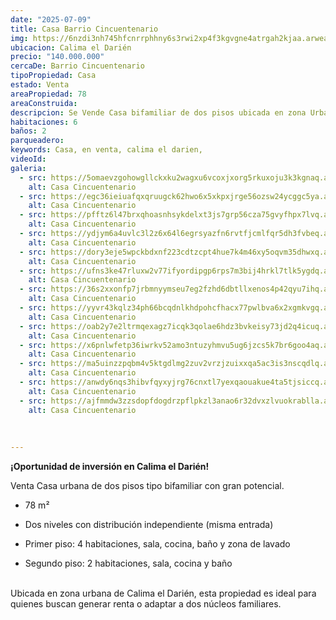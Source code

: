 ```yaml
---
date: "2025-07-09"
title: Casa Barrio Cincuentenario
img: https://6nzdi3nh745hfcnrrphhny6s3rwi2xp4f3kgvgne4atrgah2kjaa.arweave.ar/83I0baf_OnKJsYvOduPS3GyNXfwu1GqZpOAnEwD6UkA
ubicacion: Calima el Darién
precio: "140.000.000"
cercaDe: Barrio Cincuentenario
tipoPropiedad: Casa
estado: Venta
areaPropiedad: 78
areaConstruida: 
descripcion: Se Vende Casa bifamiliar de dos pisos ubicada en zona Urbana de Calima El Darién 
habitaciones: 6
baños: 2
parqueadero: 
keywords: Casa, en venta, calima el darien,
videoId: 
galeria:
  - src: https://5omaevzgohowgllckxku2wagxu6vcoxjxorg5rkuxoju3k3kgnaq.arweave.ar/65gCVyZx3WMtYlXVTVgGvT1ROum7om7FVLuTTatqM0E
    alt: Casa Cincuentenario
  - src: https://egc36ieiuafqxqruugck62hwo6x5xkpxjrge56ozsw24ycggc5ya.arweave.ar/IYW_IIigCwvCNKGEr2j2d6_bqfdMTE752ZW1zAjGF3A
    alt: Casa Cincuentenario
  - src: https://pfftz6l47brxqhoasnhsykdelxt3js7grp56cza75gvyfhpx7lvq.arweave.ar/eUs8-Xz4Y3gdwJNPLChkXee0y-aL--FkH-mrgp33-us
    alt: Casa Cincuentenario
  - src: https://ydjym6a4uvlc3l2z6x64l6egrsyazfn6rvtfjcmlfqr5dh3fvbeq.arweave.ar/wNOGeBylVi2vWfX9xfiGjLAMlb6NZlSJiywj0Z9lqEk
    alt: Casa Cincuentenario
  - src: https://dory3eje5wpckbdxnf223cdtzcpt4hue7k4m46xy5oqvm35dhwxq.arweave.ar/G6ONkSTtniUEd2l1rYhzyJ8-HoT6uM56-OuhVm-jPa8
    alt: Casa Cincuentenario
  - src: https://ufns3ke47rluxw2v77ifyordipgp6rps7m3bij4hrkl7tlk5ygdq.arweave.ar/oVstqJz8V0vbVf_QXDojQ8z_RfL7NhQnh4qX-a1dwYc
    alt: Casa Cincuentenario
  - src: https://36s2xxonfp7jrbmnyymseu7eg2fzhd6dbtllxenos4p42qyu7ihq.arweave.ar/36Wr3c0r_piFjcYZIlPkNouTj8MM1ruRrpcfzUMU-g8
    alt: Casa Cincuentenario
  - src: https://yyvr43kqlz34ph66bcqdnlkhdpohcfhacx77pwlbva6x2xgmkvgq.arweave.ar/xisebVBed8ef3gigNq1HG9xxFOAV__fZYag9fVzMVU0
    alt: Casa Cincuentenario
  - src: https://oab2y7e2ltrmqexagz7icqk3qolae6hdz3bvkeisy73jd2q4icuq.arweave.ar/cAOsfJpc4sgS4DZ-gUFbg5YCeOPOw1UREsf2keocQKk
    alt: Casa Cincuentenario
  - src: https://x6pnlwfetp36iwrkv52amo3ntuzyhmvu5ug6jzcs5k7br6goo4aq.arweave.ar/v57V2KSb9-RaKq90BjttnTODsrTtDeTkUuq-GPjOdwE
    alt: Casa Cincuentenario
  - src: https://ma5uinzzpqbm4v5ktgdlmg2zuv2vrzjzuixxqa5ac3is3nscqdlq.arweave.ar/YDtENzl8As5XqpmGthtZpXVY5TmiL3gDoBbRLbZCgNc
    alt: Casa Cincuentenario
  - src: https://anwdy6nqs3hibvfqyxyjrg76cnxtl7yexqaouakue4ta5tjsiccq.arweave.ar/A2w8ebCWzoDUsMXwmJv-E281_wS8AOoBVCcmDs0yQIU
    alt: Casa Cincuentenario
  - src: https://ajfmmdw3zzsdopfdogdrzpflpkzl3anao6r32dvxzlvuokrablla.arweave.ar/AkrGDtvOZDc8o3GHHLyrerK9gaB3o70Ot8rrRyogCtY
    alt: Casa Cincuentenario
 
  
 
---
```



**¡Oportunidad de inversión en Calima el Darién!** <br>

Venta Casa urbana de dos pisos tipo bifamiliar con gran potencial. <br>

- 78 m²

- Dos niveles con distribución independiente (misma entrada)

- Primer piso: 4 habitaciones, sala, cocina, baño y zona de lavado

- Segundo piso: 2 habitaciones, sala, cocina y baño <br><br>


Ubicada en zona urbana de Calima el Darién, esta propiedad es ideal para quienes buscan generar renta o adaptar a dos núcleos familiares. 
